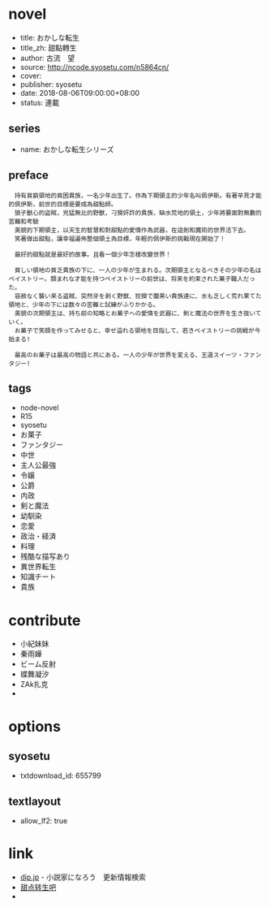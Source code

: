 # novel

- title: おかしな転生
- title_zh: 甜點轉生
- author: 古流　望
- source: http://ncode.syosetu.com/n5864cn/
- cover:
- publisher: syosetu
- date: 2018-08-06T09:00:00+08:00
- status: 連載

## series

- name: おかしな転生シリーズ

## preface


```
　持有貧窮領地的貧困貴族，一名少年出生了。作為下期領主的少年名叫佩伊斯。有著罕見才能的佩伊斯，前世的目標是要成為甜點師。  
　狼子獸心的盜賊，兇猛無比的野獸，刁猾奸詐的貴族，缺水荒地的領土，少年將要面對無數的苦難和考驗  
　美貌的下期領主，以天生的智慧和對甜點的愛情作為武器，在這劍和魔術的世界活下去。  
　笑著做出甜點，讓幸福遍佈整個領土為目標，年輕的佩伊斯的挑戰現在開始了！  

　最好的甜點就是最好的故事。且看一個少年怎樣改變世界！

　貧しい領地の貧乏貴族の下に、一人の少年が生まれる。次期領主となるべきその少年の名はペイストリー。類まれな才能を持つペイストリーの前世は、将来を約束された菓子職人だった。　
　容赦なく襲い来る盗賊、突然牙を剥く野獣、狡猾で腹黒い貴族達に、水も乏しく荒れ果てた領地と、少年の下には数々の苦難と試練がふりかかる。　
　美貌の次期領主は、持ち前の知略とお菓子への愛情を武器に、剣と魔法の世界を生き抜いていく。
　お菓子で笑顔を作ってみせると、幸せ溢れる領地を目指して、若きペイストリーの挑戦が今始まる! 　

　最高のお菓子は最高の物語と共にある。一人の少年が世界を変える、王道スイーツ・ファンタジー!
```

## tags

- node-novel
- R15
- syosetu
- お菓子
- ファンタジー
- 中世
- 主人公最強
- 令嬢
- 公爵
- 内政
- 剣と魔法
- 幼馴染
- 恋愛
- 政治・経済
- 料理
- 残酷な描写あり
- 異世界転生
- 知識チート
- 貴族

# contribute

- 小紀妹妹
- 秦雨嬅
- ビーム反射
- 蝶舞凝汐
- ZAk扎克
- 

# options

## syosetu

- txtdownload_id: 655799

## textlayout

- allow_lf2: true

# link

- [dip.jp](https://narou.dip.jp/search.php?text=n5864cn&novel=all&genre=all&new_genre=all&length=0&down=0&up=100) - 小説家になろう　更新情報検索
- [甜点转生吧](https://tieba.baidu.com/f?kw=%E7%94%9C%E7%82%B9%E8%BD%AC%E7%94%9F&ie=utf-8 "")
- 


